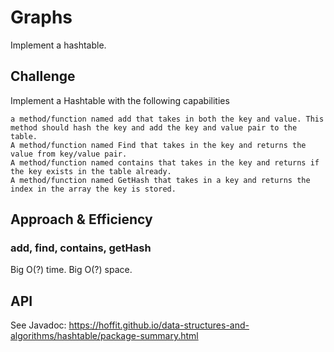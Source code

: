 # Graphs
Implement a hashtable.

## Challenge
Implement a Hashtable with the following capabilities

    a method/function named add that takes in both the key and value. This method should hash the key and add the key and value pair to the table.
    A method/function named Find that takes in the key and returns the value from key/value pair.
    A method/function named contains that takes in the key and returns if the key exists in the table already.
    A method/function named GetHash that takes in a key and returns the index in the array the key is stored.

## Approach & Efficiency

### add, find, contains, getHash
Big O(?) time.
Big O(?) space.

## API
See Javadoc:
https://hoffit.github.io/data-structures-and-algorithms/hashtable/package-summary.html
